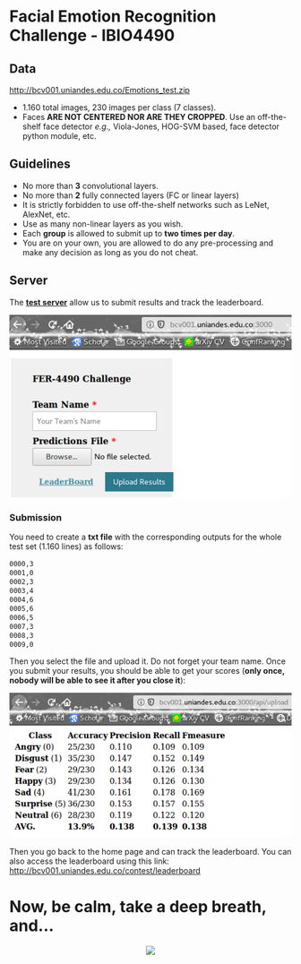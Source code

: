 # Facial Emotion Recognition Challenge - IBIO4490

## Data

http://bcv001.uniandes.edu.co/Emotions_test.zip

- 1.160 total images, 230 images per class (7 classes).
- Faces **ARE NOT CENTERED NOR ARE THEY CROPPED**. Use an off-the-shelf face detector *e.g.,* Viola-Jones, HOG-SVM based, face detector python module, etc.



## Guidelines

- No more than **3** convolutional layers.
- No more than **2** fully connected layers (FC or linear layers) 
- It is strictly forbidden to use off-the-shelf networks such as LeNet, AlexNet, etc. 
- Use as many non-linear layers as you wish.
- Each **group** is allowed to submit up to **two times per day**.
- You are on your own, you are allowed to do any pre-processing and make any decision as long as you do not cheat. 



## Server 

The [**test server**](http://bcv001.uniandes.edu.co/contest) allow us to submit results and track the leaderboard.

![](server.png)

### Submission

You need to create a **txt file** with the corresponding outputs for the whole test set (1.160 lines) as follows:

```
0000,3
0001,0
0002,3
0003,4
0004,6
0005,6
0006,5
0007,3
0008,3
0009,0
```

Then you select the file and upload it. Do not forget your team name. Once you submit your results, you should be able to get your scores (**only once, nobody will be able to see it after you close it**):

![](results.png)

Then you go back to the home page and can track the leaderboard. You can also access the leaderboard using this link: http://bcv001.uniandes.edu.co/contest/leaderboard



# Now, be calm, take a deep breath, and... 

<p align="center"><img width="50%" src="source.gif?raw=true" /></p>

